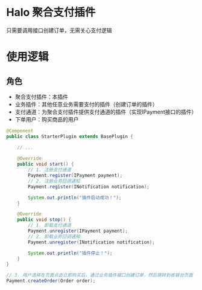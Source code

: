 # Halo 聚合支付插件

只需要调用接口创建订单，无需关心支付逻辑



# 使用逻辑

## 角色

- 聚合支付插件：本插件
- 业务插件：其他任意业务需要支付的插件（创建订单的插件）
- 支付通道：为聚合支付插件提供支付通道的插件（实现IPayment接口的插件）
- 下单用户：购买商品的用户

```java
@Component
public class StarterPlugin extends BasePlugin {

    // ...
    
    @Override
    public void start() {
        // 1. 注册支付通道
        Payment.register(IPayment payment);
        // 2. 注册业务回调通知
        Payment.register(INotification notification);

        System.out.println("插件启动成功！");
    }

    @Override
    public void stop() {
        // 1. 卸载支付通道
        Payment.unregister(IPayment payment);
        // 2. 卸载业务回调通知
        Payment.unregister(INotification notification);

        System.out.println("插件停止！");
    }
}

// 3. 用户选择在页面点击立即购买后，通过业务插件接口创建订单，然后跳转到收银台页面（/payment/{orderNo}）
Payment.createOrder(Order order);
```